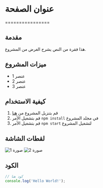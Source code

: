 # عنوان الصفحة
================

## مقدمة
هذا فقرة من النص يشرح الغرض من المشروع.

## ميزات المشروع
* عنصر 1
* عنصر 2
* عنصر 3

## كيفية الاستخدام
1. قم بتنزيل المشروع من [هنا](https://www.example.com/download)
2. قم بتشغيل الأمر `npm install` في مجلد المشروع
3. قم بتشغيل الأمر `npm start` لتشغيل المشروع

## لقطات الشاشة
![صورة 1](https://www.example.com/image1.jpg)
![صورة 2](https://www.example.com/image2.jpg)

## الكود
```javascript
// كود هنا
console.log('Hello World!');
